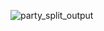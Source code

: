 ![party_split_output](https://github.com/SubhamPaul21/Solidity-Practice-2024/assets/28836100/57563feb-3ea3-4ebf-ba62-f789f6e2c149)
